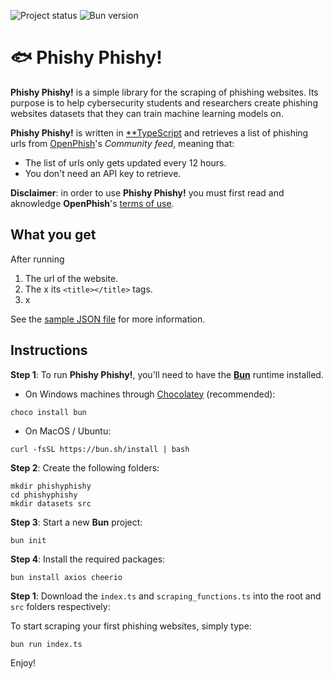 ![Project status](https://img.shields.io/badge/version-0.1-yellow)
![Bun version](https://img.shields.io/badge/requires-bun_1.0-blue)

# :fish: Phishy Phishy!

**Phishy Phishy!** is a simple library for the scraping of phishing websites. Its purpose is to help cybersecurity students and researchers create phishing websites datasets that they can train machine learning models on.

**Phishy Phishy!** is written in [**TypeScript](https://www.typescriptlang.org/) and retrieves a list of phishing urls from [OpenPhish](https://openphish.com/)'s *Community feed*, meaning that:

* The list of urls only gets updated every 12 hours.
* You don't need an API key to retrieve.

**Disclaimer**: in order to use **Phishy Phishy!** you must first read and aknowledge **OpenPhish**'s [terms of use](https://openphish.com/terms.html).

## What you get

After running 

1.  The url of the website.
2.  The x its `<title></title>` tags.
3.  x

See the [sample JSON file](https://github.com/julien-blanchard/phishy-phishy/blob/main/datasets/2025-05-25_phishing_urls.json) for more information.


## Instructions

**Step 1**: To run **Phishy Phishy!**, you'll need to have the [**Bun**](https://bun.sh/) runtime installed.

*  On Windows machines through [Chocolatey](https://community.chocolatey.org/packages/bun) (recommended):

```
choco install bun
```

*  On MacOS / Ubuntu:

```
curl -fsSL https://bun.sh/install | bash
```

**Step 2**: Create the following folders:

```
mkdir phishyphishy
cd phishyphishy
mkdir datasets src
```

**Step 3**: Start a new **Bun** project:

```
bun init
```

**Step 4**: Install the required packages:

```
bun install axios cheerio
```

**Step 1**: Download the `index.ts` and `scraping_functions.ts` into the root and `src` folders respectively:

To start scraping your first phishing websites, simply type:

```
bun run index.ts
```

Enjoy!
